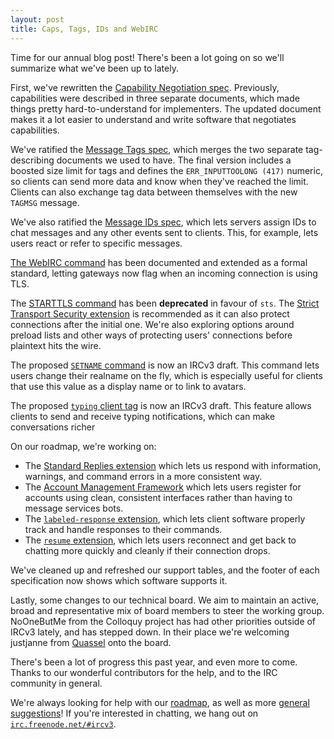 ```yaml
---
layout: post
title: Caps, Tags, IDs and WebIRC
---
```

Time for our annual blog post! There's been a lot going on so we'll summarize what we've been up to lately.

First, we've rewritten the [Capability Negotiation spec](https://ircv3.net/specs/core/capability-negotiation.html). Previously, capabilities were described in three separate documents, which made things pretty hard-to-understand for implementers. The updated document makes it a lot easier to understand and write software that negotiates capabilities.

We've ratified the [Message Tags spec](https://ircv3.net/specs/extensions/message-tags.html), which merges the two separate tag-describing documents we used to have. The final version includes a boosted size limit for tags and defines the `ERR_INPUTTOOLONG (417)` numeric, so clients can send more data and know when they've reached the limit. Clients can also exchange tag data between themselves with the new `TAGMSG` message.

We've also ratified the [Message IDs spec](https://ircv3.net/specs/extensions/message-ids.html), which lets servers assign IDs to chat messages and any other events sent to clients. This, for example, lets users react or refer to specific messages.

[The WebIRC command](https://ircv3.net/specs/extensions/message-ids.html) has been documented and extended as a formal standard, letting gateways now flag when an incoming connection is using TLS.

The [STARTTLS command](https://ircv3.net/specs/extensions/tls-3.1.html) has been **deprecated** in favour of `sts`. The [Strict Transport Security extension](https://ircv3.net/specs/extensions/sts.html) is recommended as it can also protect connections after the initial one. We're also exploring options around preload lists and other ways of protecting users' connections before plaintext hits the wire.

The proposed [`SETNAME` command](https://ircv3.net/specs/extensions/setname.html) is now an IRCv3 draft. This command lets users change their realname on the fly, which is especially useful for clients that use this value as a display name or to link to avatars.

The proposed [`typing` client tag](https://ircv3.net/specs/client-tags/typing.html) is now an IRCv3 draft. This feature allows clients to send and receive typing notifications, which can make conversations richer

On our roadmap, we're working on:

- The [Standard Replies extension](https://github.com/ircv3/ircv3-specifications/pull/357) which lets us respond with information, warnings, and command errors in a more consistent way.
- The [Account Management Framework](https://github.com/ircv3/ircv3-specifications/pull/276) which lets users register for accounts using clean, consistent interfaces rather than having to message services bots.
- The [`labeled-response` extension](https://github.com/ircv3/ircv3-specifications/pull/378), which lets client software properly track and handle responses to their commands.
- The [`resume` extension](https://github.com/ircv3/ircv3-specifications/pull/306), which lets users reconnect and get back to chatting more quickly and cleanly if their connection drops.

We've cleaned up and refreshed our support tables, and the footer of each specification now shows which software supports it.

Lastly, some changes to our technical board. We aim to maintain an active, broad and representative mix of board members to steer the working group. NoOneButMe from the Colloquy project has had other priorities outside of IRCv3 lately, and has stepped down. In their place we're welcoming justjanne from [Quassel](https://quasseldroid.info/) onto the board.

There's been a lot of progress this past year, and even more to come. Thanks to our wonderful contributors for the help, and to the IRC community in general.

We're always looking for help with our [roadmap](https://github.com/ircv3/ircv3-specifications/milestone/4), as well as more [general suggestions](https://github.com/ircv3/ircv3-ideas)! If you're interested in chatting, we hang out on [`irc.freenode.net/#ircv3`](https://ircv3.net/contact.html).
